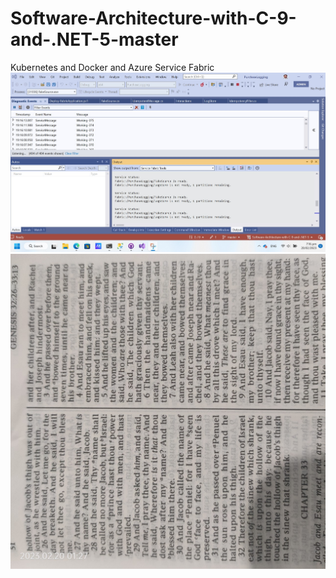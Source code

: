 # Software-Architecture-with-C-9-and-.NET-5-master
 Kubernetes and Docker and Azure Service Fabric
   ![Test Imag 8](https://github.com/mosesnova/Software-Architecture-with-C-9-and-.NET-5-master/blob/main/pl.jpg)
 ![Test Imag 8](https://github.com/mosesnova/Software-Architecture-with-C-9-and-.NET-5-master/blob/main/ge.jpg)


